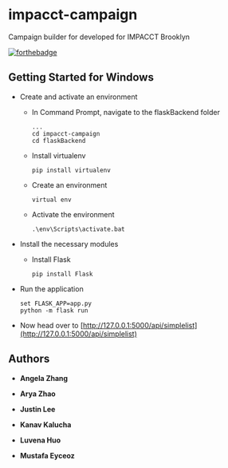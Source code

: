 # impacct-campaign
Campaign builder for developed for IMPACCT Brooklyn

[![forthebadge](https://forthebadge.com/images/badges/made-with-python.svg)](https://python.org)

## Getting Started for Windows

* Create and activate an environment
  * In Command Prompt, navigate to the flaskBackend folder
    ```
    ...
    cd impacct-campaign
    cd flaskBackend
    ```
  * Install virtualenv
    ```
    pip install virtualenv
    ```
  * Create an environment
    ```
    virtual env
    ```
  * Activate the environment
    ```
    .\env\Scripts\activate.bat
    ```

* Install the necessary modules
  * Install Flask
    ```
    pip install Flask
    ```
* Run the application
  ```
  set FLASK_APP=app.py
  python -m flask run
  ```
* Now head over to [http://127.0.0.1:5000/api/simplelist](http://127.0.0.1:5000/api/simplelist)


## Authors

* **Angela Zhang**

* **Arya Zhao**

* **Justin Lee**

* **Kanav Kalucha**

* **Luvena Huo**

* **Mustafa Eyceoz**
